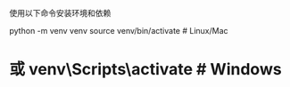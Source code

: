 使用以下命令安装环境和依赖


python -m venv venv
source venv/bin/activate  # Linux/Mac
# 或 venv\Scripts\activate  # Windows